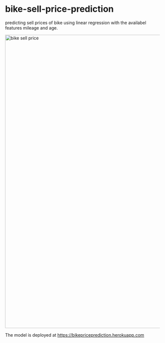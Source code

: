 # bike-sell-price-prediction
predicting sell prices of bike using linear regression with the availabel features mileage and age.

 <img width="955" alt="bike sell price" src="https://user-images.githubusercontent.com/71628447/123503298-c634e000-d66f-11eb-8db0-e4805579ca97.png">

The model is deployed at https://bikepriceprediction.herokuapp.com
